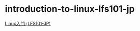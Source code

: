 # introduction-to-linux-lfs101-jp

[Linux入門 (LFS101-JP)](https://trainingportal.linuxfoundation.org/courses/introduction-to-linux-lfs101-jp)
